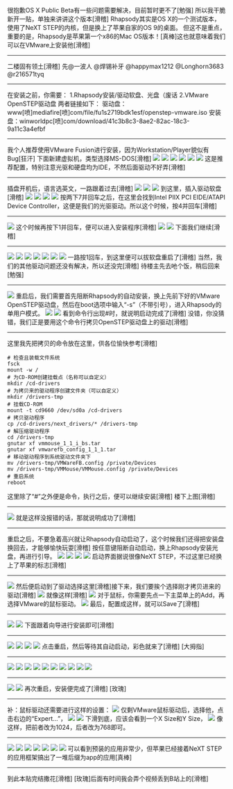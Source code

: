 很抱歉OS X Public Beta有一些问题需要解决，目前暂时更不了[勉强]
所以我干脆新开一贴，单独来讲讲这个版本[滑稽]
Rhapsody其实是OS X的一个测试版本，使用了NeXT STEP的内核，但是换上了苹果自家的OS 9的桌面。
但这不是重点，重要的是，Rhapsody是苹果第一个x86的Mac OS版本！[真棒]这也就意味着我们可以在VMware上安装他[滑稽]
***
二楼固有领土[滑稽]
先@一波人 
@焊锡补牙 @happymax1212 @Longhorn3683 @r216571tyq
***
在安装之前，你需要：
1.Rhapsody安装/驱动软盘、光盘（废话
2.VMware OpenSTEP驱动盘
两者链接如下：
驱动盘：www[喷]mediafire[喷]com/file/fu1s2719bdk1esf/openstep-vmware.iso
安装盘：winworldpc[喷]com/download/41c3b8c3-8ae2-82ac-18c3-9a11c3a4efbf
***
我个人推荐使用VMware Fusion进行安装，因为Workstation/Player貌似有Bug[狂汗]
下面新建虚拟机，类型选择MS-DOS[滑稽]
![](https://wvbarchive.s3-ap-northeast-1.amazonaws.com/5531461445/65d9b32b2834349bf9b0f243c2ea15ce34d3bebc.jpg)
![](https://wvbarchive.s3-ap-northeast-1.amazonaws.com/5531461445/94de4f35349b033ba03e601c1ece36d3d739bdbc.jpg)
![](https://wvbarchive.s3-ap-northeast-1.amazonaws.com/5531461445/68c0539a033b5bb53561bc383dd3d539b400bcbc.jpg)
![](https://wvbarchive.s3-ap-northeast-1.amazonaws.com/5531461445/746f643a5bb5c9eae8459f25de39b60038f3b3bc.jpg)
![](https://wvbarchive.s3-ap-northeast-1.amazonaws.com/5531461445/43cf3cb4c9ea15cec8587ccfbd003af33887b2bc.jpg)
![](https://wvbarchive.s3-ap-northeast-1.amazonaws.com/5531461445/1b41aeeb15ce36d32ab21ff631f33a87eb50b1bc.jpg)
这是推荐配置，特别注意光驱和硬盘均为IDE，不然后面驱动不好弄[滑稽]
***
插盘开机后，语言选英文，一路跟着过去[滑稽]
![](https://wvbarchive.s3-ap-northeast-1.amazonaws.com/5531461445/91f4dda0cd11728b2d3e12e4c3fcc3cec1fd2cde.jpg)
![](https://wvbarchive.s3-ap-northeast-1.amazonaws.com/5531461445/fa55aa10728b4710d23c630ac8cec3fdfe0323de.jpg)
![](https://wvbarchive.s3-ap-northeast-1.amazonaws.com/5531461445/8de5158a4710b912a4d26838c8fdfc03904522de.jpg)
到这里，插入驱动软盘[滑稽]
![](https://wvbarchive.s3-ap-northeast-1.amazonaws.com/5531461445/327f2011b912c8fcaee0680bf7039245d48821de.jpg)
![](https://wvbarchive.s3-ap-northeast-1.amazonaws.com/5531461445/07e4de13c8fcc3ceadd357f59945d688d63f20de.jpg)
![](https://wvbarchive.s3-ap-northeast-1.amazonaws.com/5531461445/f9e6affdc3cec3fd932d39b3dd88d43f859427de.jpg)
![](https://wvbarchive.s3-ap-northeast-1.amazonaws.com/5531461445/8808a4cfc3fdfc03e26b7d7edf3f8794a6c226de.jpg)
按两下7并回车之后，在这里会找到Intel PIIX PCI EIDE/ATAPI Device Controller，这便是我们的光驱驱动。所以这个时候，按4并回车[滑稽]
***
![](https://wvbarchive.s3-ap-northeast-1.amazonaws.com/5531461445/191a5a6c55fbb2fb9a92c1d4444a20a44423dcb5.jpg)
这个时候再按下1并回车，便可以进入安装程序[滑稽]
![](https://wvbarchive.s3-ap-northeast-1.amazonaws.com/5531461445/7d9932fab2fb4316b7a6e3bc2ba446230bf7d3b5.jpg)
![](https://wvbarchive.s3-ap-northeast-1.amazonaws.com/5531461445/150fd5fa43166d2294ce8c524d2309f79252d2b5.jpg)
下面我们继续[滑稽]
***
![](https://wvbarchive.s3-ap-northeast-1.amazonaws.com/5531461445/9a402dec2e738bd400d72af7aa8b87d6257ff97c.jpg)
![](https://wvbarchive.s3-ap-northeast-1.amazonaws.com/5531461445/0a1949728bd4b31c33ca0c7d8cd6277f9c2ff87c.jpg)
![](https://wvbarchive.s3-ap-northeast-1.amazonaws.com/5531461445/6e87ecd5b31c870114402a202c7f9e2f0508ff7c.jpg)
![](https://wvbarchive.s3-ap-northeast-1.amazonaws.com/5531461445/cb20d41d8701a18b311d8a89952f07082a38fe7c.jpg)
![](https://wvbarchive.s3-ap-northeast-1.amazonaws.com/5531461445/f3e8e000a18b87d690b433d90c0828381d30fd7c.jpg)
![](https://wvbarchive.s3-ap-northeast-1.amazonaws.com/5531461445/c7f5c68a87d6277f26e4aafe23381f30eb24fc7c.jpg)
![](https://wvbarchive.s3-ap-northeast-1.amazonaws.com/5531461445/e17fe0d7277f9e2fbec385ce1430e924ba99f37c.jpg)
一路按1回车，到这里便可以拔软盘重启了[滑稽]
当然，我们的其他驱动问题还没有解决，所以还没完[滑稽]
待楼主先去吔个饭，稍后回来[勉强]
***
![](https://wvbarchive.s3-ap-northeast-1.amazonaws.com/5531461445/2b9791256b600c3363c45f0e114c510fdbf9a1a9.jpg)
重启后，我们需要首先阻断Rhapsody的自动安装，换上先前下好的VMware OpenSTEP驱动盘，然后在boot选项中输入“-s”（不带引号），进入Rhapsody的单用户模式。
![](https://wvbarchive.s3-ap-northeast-1.amazonaws.com/5531461445/b6d00c610c3387440e78aeba5a0fd9f9d52aa0a9.jpg)
![](https://wvbarchive.s3-ap-northeast-1.amazonaws.com/5531461445/2b946b328744ebf8fccce5f9d2f9d72a6259a7a9.jpg)
看到命令行出现#时，就说明启动完成了[滑稽]
没错，你没猜错，我们正是要用这个命令行拷贝OpenSTEP驱动盘上的驱动[滑稽]
***
这里我先把拷贝的命令放在这里，供各位愉快参考[滑稽]
````shell
# 检查且装载文件系统
fsck
mount -w /
# 为CD-ROM创建挂载点（名称可以自定义）
mkdir /cd-drivers
# 为拷贝来的驱动程序创建文件夹（可以自定义）
mkdir /drivers-tmp
# 挂载CD-ROM
mount -t cd9660 /dev/sd0a /cd-drivers
# 拷贝驱动程序
cp /cd-drivers/next_drivers/* /drivers-tmp
# 解压缩驱动程序
cd /drivers-tmp
gnutar xf vmmouse_1_1_i_bs.tar
gnutar xf vmwarefb_config_1_1_1.tar
# 移动驱动程序到系统驱动文件夹下
mv /drivers-tmp/VMWareFB.config /private/Devices
mv /drivers-tmp/VMMouse/VMMouse.config /private/Devices
# 重启系统
reboot
````
这里除了“#”之外便是命令，执行之后，便可以继续安装[滑稽]
楼下上图[滑稽]
***
![](https://wvbarchive.s3-ap-northeast-1.amazonaws.com/5531461445/07e4de13c8fcc3cea1f44bf59945d688d53f2031.jpg)
就是这样没报错的话，那就说明成功了[滑稽]
***
重启之后，不要急着高兴就让Rhapsody自动启动了，这个时候我们还得把安装盘换回去，才能够愉快玩耍[滑稽]
按任意键阻断自动启动，换上Rhapsody安装光盘，再进行引导。
![](https://wvbarchive.s3-ap-northeast-1.amazonaws.com/5531461445/fefd0c62f6246b60d26f3eb2e0f81a4c530fa28d.jpg)
![](https://wvbarchive.s3-ap-northeast-1.amazonaws.com/5531461445/2b9791256b600c335818520e114c510fdbf9a18d.jpg)
![](https://wvbarchive.s3-ap-northeast-1.amazonaws.com/5531461445/b6d00c610c3387440ba4a3ba5a0fd9f9d52aa08d.jpg)
![](https://wvbarchive.s3-ap-northeast-1.amazonaws.com/5531461445/2b946b328744ebf8fb10e8f9d2f9d72a6259a78d.jpg)
启动界面据说很像NeXT STEP，不过这里已经换上了苹果的标志[滑稽]
***
![](https://wvbarchive.s3-ap-northeast-1.amazonaws.com/5531461445/e1b0ca355982b2b7d54cb5023aadcbef74099b1e.jpg)
然后便启动到了驱动选择这里[滑稽]接下来，我们要挨个选择刚才拷贝进来的驱动[滑稽]
![](https://wvbarchive.s3-ap-northeast-1.amazonaws.com/5531461445/edc03e83b2b7d0a20a1a885bc0ef760949369a1e.jpg)
就像这样[滑稽]
![](https://wvbarchive.s3-ap-northeast-1.amazonaws.com/5531461445/1976d5b6d0a20cf4364372197d094b36aeaf991e.jpg)
对于鼠标，你需要先点一下主菜单上的Add，再选择VMware的鼠标驱动。
![](https://wvbarchive.s3-ap-northeast-1.amazonaws.com/5531461445/f243b7a30cf431adc301cfff4036acaf2cdd981e.jpg)
最后，配置成这样，就可以Save了[滑稽]
***
![](https://wvbarchive.s3-ap-northeast-1.amazonaws.com/5531461445/8861b642ad4bd113f14638f451afa40f49fb0566.jpg)
![](https://wvbarchive.s3-ap-northeast-1.amazonaws.com/5531461445/91b7ca4ad11373f001b4e059af0f4bfbf9ed0466.jpg)
下面跟着向导进行安装即可[滑稽]
***
![](https://wvbarchive.s3-ap-northeast-1.amazonaws.com/5531461445/ca76de004a90f603eafe12813212b31bb251eda4.jpg)
![](https://wvbarchive.s3-ap-northeast-1.amazonaws.com/5531461445/f9f52d91f603738d330482e4b81bb051fa19eca4.jpg)
![](https://wvbarchive.s3-ap-northeast-1.amazonaws.com/5531461445/0a649102738da977a26108edbb51f8198418e3a4.jpg)
![](https://wvbarchive.s3-ap-northeast-1.amazonaws.com/5531461445/b6f7148ca97739122f680ba7f3198618347ae2a4.jpg)
点击重启，然后等待其自动启动，彩色就来了[滑稽] [大拇指]
***
![](https://wvbarchive.s3-ap-northeast-1.amazonaws.com/5531461445/a529801090ef76c6ba3c73ed9616fdfaad51677b.jpg)
![](https://wvbarchive.s3-ap-northeast-1.amazonaws.com/5531461445/a7e5f7ee76c6a7efd0c820e0f6faaf51f1de667b.jpg)
![](https://wvbarchive.s3-ap-northeast-1.amazonaws.com/5531461445/d01b11c7a7efce1b82c5400ca451f3deb68f657b.jpg)
![](https://wvbarchive.s3-ap-northeast-1.amazonaws.com/5531461445/3632c0eece1b9d16dd2912a7f8deb48f8e54647b.jpg)
![](https://wvbarchive.s3-ap-northeast-1.amazonaws.com/5531461445/e71ba91a9d16fdfa8e824e28bf8f8c5496ee7b7b.jpg)
![](https://wvbarchive.s3-ap-northeast-1.amazonaws.com/5531461445/8eeffa17fdfaaf51d10d0979875494eef21f7a7b.jpg)
![](https://wvbarchive.s3-ap-northeast-1.amazonaws.com/5531461445/dde29afbaf51f3de975c31a29feef01f3829797b.jpg)
![](https://wvbarchive.s3-ap-northeast-1.amazonaws.com/5531461445/bd0ec850f3deb48fa8872918fb1f3a292ff5787b.jpg)
![](https://wvbarchive.s3-ap-northeast-1.amazonaws.com/5531461445/efa594dfb48f8c54b13d4de931292df5e2fe7f7b.jpg)
![](https://wvbarchive.s3-ap-northeast-1.amazonaws.com/5531461445/b32ad38e8c5494eed6cc87df26f5e0fe9b257e7b.jpg)
***
![](https://wvbarchive.s3-ap-northeast-1.amazonaws.com/5531461445/891e72cf36d3d5395d2784053187e950372ab0d0.jpg)
![](https://wvbarchive.s3-ap-northeast-1.amazonaws.com/5531461445/553a51d2d539b600d6d48471e250352ac45cb7d0.jpg)
再次重启，安装便完成了[滑稽] [玫瑰]
***
补：鼠标驱动还需要进行这样的设置：
![](https://wvbarchive.s3-ap-northeast-1.amazonaws.com/5531461445/4ab2951ebe096b63270aaf9607338744e9f8acdf.jpg)
仅剩VMware鼠标驱动后，选择他，点击右边的“Expert...”，
![](https://wvbarchive.s3-ap-northeast-1.amazonaws.com/5531461445/b2ebd9086b63f624b94ec8c58c44ebf8184ca3df.jpg)
![](https://wvbarchive.s3-ap-northeast-1.amazonaws.com/5531461445/fefd0c62f6246b60df1d43b2e0f81a4c530fa2df.jpg)
下滑到底，应该会看到一个X Size和Y Size，
![](https://wvbarchive.s3-ap-northeast-1.amazonaws.com/5531461445/2b9791256b600c33536a2f0e114c510fdbf9a1df.jpg)
像这样，把前者改为1024，后者改为768即可。
***
![](https://wvbarchive.s3-ap-northeast-1.amazonaws.com/5531461445/3379ce763912b31b202830ef8d18367ad8b4e1a2.jpg)
![](https://wvbarchive.s3-ap-northeast-1.amazonaws.com/5531461445/e9835e13b31bb05169604eee3d7adab448ede0a2.jpg)
![](https://wvbarchive.s3-ap-northeast-1.amazonaws.com/5531461445/79e6d41ab051f8191461fe8cd1b44aed2c73e7a2.jpg)
![](https://wvbarchive.s3-ap-northeast-1.amazonaws.com/5531461445/f3efd750f8198618a503124241ed2e7389d4e6a2.jpg)
![](https://wvbarchive.s3-ap-northeast-1.amazonaws.com/5531461445/f0a59f188618367a4ecd821b25738bd4b11ce5a2.jpg)
![](https://wvbarchive.s3-ap-northeast-1.amazonaws.com/5531461445/b8ede119367adab4df94e68580d4b31c8501e4a2.jpg)
![](https://wvbarchive.s3-ap-northeast-1.amazonaws.com/5531461445/c6ec517bdab44aedb80a4322b81c8701a38bfba2.jpg)
可以看到预装的应用非常少，但苹果已经接着NeXT STEP的应用框架搞出了一堆后缀为app的应用[真棒]
***
到此本贴完结撒花[滑稽] [玫瑰]后面有时间我会弄个视频丢到B站上的[滑稽]